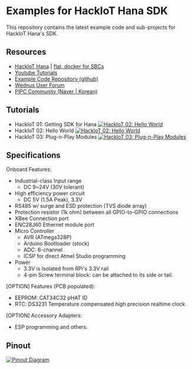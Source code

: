 Examples for HackIoT Hana SDK
=============================
This repository contains the latest example code and sub-projects for HackIoT Hana's SDK.

Resources
---------
- [HackIoT Hana](http://flat.wednus.com/built-for-flat) | [flat, docker for SBCs](http://flat.wednus.com) 
- [Youtube Tutorials](https://www.youtube.com/playlist?list=PLZUCEVEg3M0zYlqqQph_oWH438ZeypqRk)
- [Example Code Repository (github)](https://github.com/wednus/hana)
- [Wednus User Forum](https://groups.google.com/d/forum/goflat)
- [PIPC Community (Naver | Korean)](http://cafe.naver.com/pipc)


Tutorials
---------
- HackIoT 01: Getting SDK for Hana
[![HackIoT 02: Hello World](https://img.youtube.com/vi/gMTeAAD0RU8/0.jpg)](https://www.youtube.com/watch?v=gMTeAAD0RU8)
- HackIoT 02: Hello World
[![HackIoT 02: Hello World](https://img.youtube.com/vi/hEUzvTp2jGs/0.jpg)](https://www.youtube.com/watch?v=hEUzvTp2jGs)
- HackIoT 03: Plug-n-Play Modules
[![HackIoT 03: Plug-n-Play Modules](https://img.youtube.com/vi/1iYv-1NqkoQ/0.jpg)](https://www.youtube.com/watch?v=1iYv-1NqkoQ)


Specifications
--------------
Onboard Features:
- Industrial-class Input range
  - DC 9~24V (30V tolerant)
- High efficiency power circuit
  - DC 5V (1.5A Peak), 3.3V
- RS485 w/ surge and ESD protection (TVS diode array)
- Protection resistor (1k ohm) between all GPIO-to-GPIO connections
- XBee Connection port
- ENC28J60 Ethernet module port
- Micro Controller
  - AVR (ATmega328P)
  - Arduino Bootloader (stock)
  - ADC: 6-channel
  - ICSP for direct Atmel Studio programming
- Power
  - 3.3V is Isolated from RPi's 3.3V rail
  - 4-pin Screw terminal block: can be attached to its side or tail.

[OPTION] Features (PCB populated):
- EEPROM: CAT34C32 pHAT ID
- RTC: DS3231 Temperature compensated high precision realtime clock

[OPTION] Accessory Adapters:
- ESP programming and others.


Pinout
------
[![Pinout Diagram](http://flat.wednus.com/_/rsrc/1549090245745/built-for-flat/hana/HackIoT%20Hana%20-%20Pinout%20Diagram.png)](http://flat.wednus.com/built-for-flat/hana)
